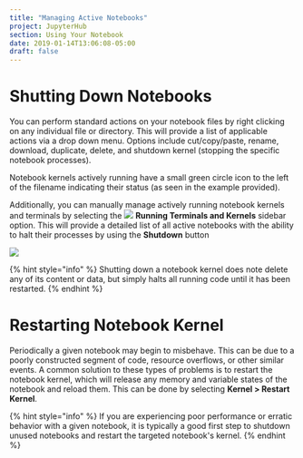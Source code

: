 ```yaml
---
title: "Managing Active Notebooks"
project: JupyterHub
section: Using Your Notebook
date: 2019-01-14T13:06:08-05:00
draft: false
---
```


# Shutting Down Notebooks

You can perform standard actions on your notebook files by right clicking on any individual file or directory. This will provide a list of applicable actions via a drop down menu. Options include cut/copy/paste, rename, download, duplicate, delete, and shutdown kernel \(stopping the specific notebook processes\).

Notebook kernels actively running have a small green circle icon to the left of the filename indicating their status \(as seen in the example provided\).

Additionally, you can manually manage actively running notebook kernels and terminals by selecting the ![](../.gitbook/assets/image%20%281%29.png) **Running Terminals and Kernels** sidebar option. This will provide a detailed list of all active notebooks with the ability to halt their processes by using the **Shutdown** button

![](../.gitbook/assets/image%20%284%29.png)

{% hint style="info" %}
 Shutting down a notebook kernel does note delete any of its content or data, but simply halts all running code until it has been restarted.
{% endhint %}

# Restarting Notebook Kernel

Periodically a given notebook may begin to misbehave. This can be due to a poorly constructed segment of code, resource overflows, or other similar events. A common solution to these types of problems is to restart the notebook kernel, which will release any memory and variable states of the notebook and reload them. This can be done by selecting **Kernel &gt; Restart Kernel**.

{% hint style="info" %}
If you are experiencing poor performance or erratic behavior with a given notebook, it is typically a good first step to shutdown unused notebooks and restart the targeted notebook's kernel.
{% endhint %}
